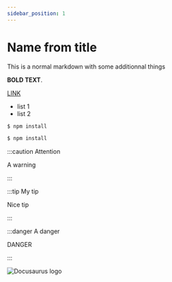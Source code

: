 ```yaml
---
sidebar_position: 1
---
```


# Name from title

This is a normal markdown with some additionnal things

**BOLD TEXT**.

[LINK](https://google.com)

- list 1
- list 2

```bash
$ npm install
```

```bash title="With a title"
$ npm install
```

:::caution Attention

A warning

:::

:::tip My tip

Nice tip

:::

:::danger A danger

DANGER

:::

![Docusaurus logo](/img/docusaurus.png)
